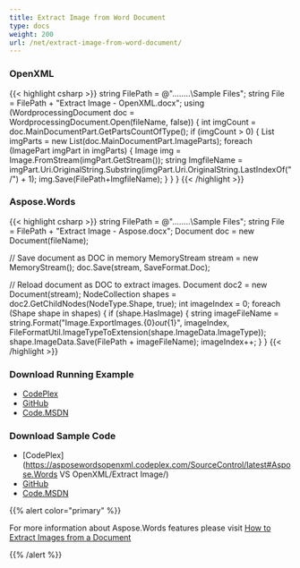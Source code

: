 ```yaml
---
title: Extract Image from Word Document
type: docs
weight: 200
url: /net/extract-image-from-word-document/
---
```


### **OpenXML**
{{< highlight csharp >}}
  string FilePath = @"..\..\..\..\Sample Files\";
  string File = FilePath + "Extract Image - OpenXML.docx";
  using (WordprocessingDocument doc = WordprocessingDocument.Open(fileName, false))
  {
     int imgCount = doc.MainDocumentPart.GetPartsCountOfType<ImagePart>();
     if (imgCount > 0)
     {
        List<ImagePart> imgParts = new List<ImagePart>(doc.MainDocumentPart.ImageParts);
        foreach (ImagePart imgPart in imgParts)
        {
          Image img = Image.FromStream(imgPart.GetStream());
          string ImgfileName = imgPart.Uri.OriginalString.Substring(imgPart.Uri.OriginalString.LastIndexOf("/") + 1);
          img.Save(FilePath+ImgfileName);
        }
      }
   }
{{< /highlight >}}
### **Aspose.Words**
{{< highlight csharp >}}
  string FilePath = @"..\..\..\..\Sample Files\";
  string File = FilePath + "Extract Image - Aspose.docx";
  Document doc = new Document(fileName);

  // Save document as DOC in memory
  MemoryStream stream = new MemoryStream();
  doc.Save(stream, SaveFormat.Doc);

  // Reload document as DOC to extract images.
  Document doc2 = new Document(stream);
  NodeCollection shapes = doc2.GetChildNodes(NodeType.Shape, true);
  int imageIndex = 0;
  foreach (Shape shape in shapes)
  {
    if (shape.HasImage)
    {
       string imageFileName = string.Format("Image.ExportImages.{0}_out_{1}", imageIndex, FileFormatUtil.ImageTypeToExtension(shape.ImageData.ImageType));
       shape.ImageData.Save(FilePath + imageFileName);
       imageIndex++;
    }
  }
{{< /highlight >}}
### **Download Running Example**
- [CodePlex](https://asposewordsopenxml.codeplex.com/releases/view/620544)
- [GitHub](https://github.com/aspose-words/Aspose.Words-for-.NET/releases/tag/AsposeWordsVsOpenXMLv1.2)
- [Code.MSDN](https://code.msdn.microsoft.com/Code-Comparison-of-Common-4ffff4d7#content)
### **Download Sample Code**
- [CodePlex](https://asposewordsopenxml.codeplex.com/SourceControl/latest#Aspose.Words VS OpenXML/Extract Image/)
- [GitHub](https://github.com/aspose-words/Aspose.Words-for-.NET/tree/master/Plugins/Aspose.Words%20Vs%20OpenXML%20Words/Aspose.Words%20VS%20OpenXML/Extract%20Image)
- [Code.MSDN](https://code.msdn.microsoft.com/Code-Comparison-of-Common-4ffff4d7/view/SourceCode#content)

{{% alert color="primary" %}} 

For more information about Aspose.Words features please visit [How to Extract Images from a Document](http://www.aspose.com/docs/display/wordsnet/How+to++Extract+Images+from+a+Document)

{{% /alert %}}
